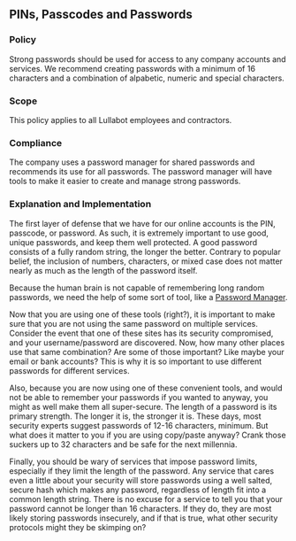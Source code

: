 ## PINs, Passcodes and Passwords

### Policy
Strong passwords should be used for access to any company accounts and services. We recommend creating passwords with a minimum of 16 characters and a combination of alpabetic, numeric and special characters.

### Scope
This policy applies to all Lullabot employees and contractors.

### Compliance
The company uses a password manager for shared passwords and recommends its use for all passwords. The password manager will have tools to make it easier to create and manage strong passwords.

### Explanation and Implementation
The first layer of defense that we have for our online accounts is the PIN, passcode, or password. As such, it is extremely important to use good, unique passwords, and keep them well protected. A good password consists of a fully random string, the longer the better. Contrary to popular belief, the inclusion of numbers, characters, or mixed case does not matter nearly as much as the length of the password itself.

Because the human brain is not capable of remembering long random passwords, we need the help of some sort of tool, like a [Password Manager](../access/password_managers.md).

Now that you are using one of these tools (right?), it is important to make sure that you are not using the same password on multiple services. Consider the event that one of these sites has its security compromised, and your username/password are discovered. Now, how many other places use that same combination? Are some of those important? Like maybe your email or bank accounts? This is why it is so important to use different passwords for different services.

Also, because you are now using one of these convenient tools, and would not be able to remember your passwords if you wanted to anyway, you might as well make them all super-secure. The length of a password is its primary strength. The longer it is, the stronger it is. These days, most security experts suggest passwords of 12-16 characters, minimum. But what does it matter to you if you are using copy/paste anyway? Crank those suckers up to 32 characters and be safe for the next millennia.

Finally, you should be wary of services that impose password limits, especially if they limit the length of the password. Any service that cares even a little about your security will store passwords using a well salted, secure hash which makes any password, regardless of length fit into a common length string. There is no excuse for a service to tell you that your password cannot be longer than 16 characters. If they do, they are most likely storing passwords insecurely, and if that is true, what other security protocols might they be skimping on?
